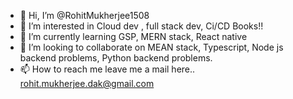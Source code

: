 - 👋 Hi, I’m @RohitMukherjee1508
- 👀 I’m interested in Cloud dev , full stack dev, Ci/CD Books!!
- 🌱 I’m currently learning GSP, MERN stack, React native
- 💞️ I’m looking to collaborate on MEAN stack, Typescript, Node js backend problems, Python backend problems.
- 📫 How to reach me leave me a mail here.. rohit.mukherjee.dak@gmail.com

<!---
RohitMukherjee1508/RohitMukherjee1508 is a ✨ special ✨ repository because its `README.md` (this file) appears on your GitHub profile.
You can click the Preview link to take a look at your changes.
--->
